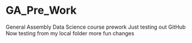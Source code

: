 # GA_Pre_Work
General Assembly Data Science course prework
Just testing out GitHub
Now testing from my local folder
more fun changes
